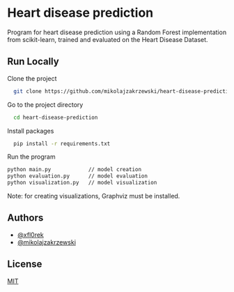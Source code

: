 
# Heart disease prediction

Program for heart disease prediction using a Random Forest implementation from scikit-learn, trained and evaluated on the Heart Disease Dataset.

## Run Locally

Clone the project

```bash
  git clone https://github.com/mikolajzakrzewski/heart-disease-prediction.git
```

Go to the project directory

```bash
  cd heart-disease-prediction
```

Install packages

```bash
  pip install -r requirements.txt
```

Run the program

```bash
python main.py            // model creation
python evaluation.py      // model evaluation
python visualization.py   // model visualization
```
Note: for creating visualizations, Graphviz must be installed.

## Authors

- [@xfl0rek](https://github.com/xfl0rek)
- [@mikolajzakrzewski](https://github.com/mikolajzakrzewski)


## License

[MIT](https://choosealicense.com/licenses/mit/)
